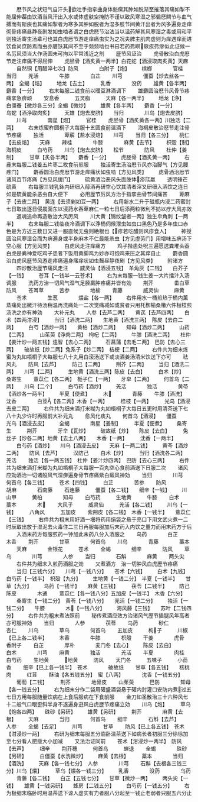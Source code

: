 <!-- { "loadSidebar": true } -->
　　厯节风之状短气自汗头欲吐手指挛曲身体魁瘰其肿如脱渐至摧落其痛如掣不能屈伸葢由饮酒当风汗出入水或体虚肤空掩防不谨以致风寒湿之邪徧厯闗节与血气搏而有斯疾也其痛如掣者为寒多其肿如脱者为湿多肢节间黄汗出者为风多遍身走痒彻骨疼痛昼静夜剧发如虫啮者谓之白虎厯节治法当以温药解其风寒湿之毒或用和平则独活寄生汤辈可也其白虎厯节游走痒痛虫实为之况夫脾主肌肉虚则为痒遇痒而进饮食尚庶防焉而虫亦餍饫其间不至于频频啮也书曰若药弗瞑厥疾弗瘳似此证候一名厉风须当大作汤圆未可拘以平常浅近之剂
　　歴节风证治
　　虎骨散治白虎厯节走注痒痛不得屈伸
　　虎胫骨【酒炙黄一两半】白花蛇【酒浸取肉炙黄】天麻
　　自然铜【用醋淬七次】防风　　　　白附子【炮】
　　槟榔　　　　官桂　　　　当归
　　羌活　　　　牛膝　　　　白芷
　　川芎　　　　僵蚕【炒去丝各一两】　全蝎【焙】
　　地龙【去土】　　　乳香　　　　没药
　　雄黄【各半两】　　麝香【一分】
　　右末每服二钱食前以暖豆淋酒调下
　　雄麝圆治厯节风骨节疼痛挛急痹顽
　　安息香　　　五灵脂　　　天麻【各一两半】
　　地龙【浄】　　　白僵蚕【微炒各三分】全蝎【微炒】
　　雄黄【各半两】　　麝香【一分】　　　乌蛇【酒浄取肉炙】
　　天雄【炮去皮脐】　　当归　　　　川乌【炮去皮脐】
　　川芎　　　　南星【炮】　　　官桂
　　虎胫骨【酒炙黄各一两】川独活【二两】
　　右末炼蜜杵圆桐子大每服十五圆食前温酒下
　　海桐皮散治厯节走注骨节疼痛
　　独活　　　　萆薢【盐水浸焙】　　川芎
　　当归【各三分】　　桃仁【去皮焙】　　天麻
　　辣桂　　　　牛膝　　　　麻黄【去节】
　　枳殻【制】　　　海桐皮　　　白芍药
　　川乌【炮去皮脐】　　松节　　　　防风
　　杜仲【姜制】　　　甘草【炙各半两】　　麝香【一分】
　　虎胫骨【酒炙黄一两】
　　右麄末每服二钱姜五片枣二枚食前煎服
　　独活寄生汤治厯节风亦治脚气【方见腰疼门】
　　麝香圆治白虎厯节游走痒痛状如虫啮【方见风类】
　　虎骨酒治厯节诸风百节疼痛【方见风缓门】
　　硫黄酒治恶风头面肢体疹尫羸
　　透明锋芒硫黄
　　右每服三钱乳鉢内研细入醇酒再研空心饮其清者滓又研细入酒饮之连日如是硫黄能杀恶虫自大便下
　　必用歴节厉风方治手指挛曲骨节间痛甚
　　萆麻子【去皮二两】　黄连【去须剉如豆一两】
　　右用新水二升于磁瓶内浸二药蜜封七日取出逐日侵晨面东以浸药水吞萆麻仁一粒七日后添两粒微利不妨以疗大风亦效
　　返魂追命再造散治大风厉风
　　川大黄【锦纹皱者一两】独生皁角刺【一两半】
　　右末每服二钱临夜冷酒调下以浄桶伺候泄虫如虫口黑色乃是多年虫口赤色是为方近三数日又进一服直候无虫则絶根也【疹若吃醋则风疹食人】
　　神授圆治风寒湿合而为痹遍身或半身麻木不仁最能杀虫【方见虚劳门】用増味五痹汤下空心服【方见风类】
　　白虎风走注痒痛方
　　鸡子揩患处呪三遍愿送粪堆头葢白虎是粪神爱吃鸡子患者下饭用黄脚鸡为妙亦可抱鸡来压之其痒自止
　　麝香圆治白虎风歴节风游走疼痛遍身瘙痒状如虫齧昼静夜剧【方见风类】
　　附诸方
　　四炒散治歴节痛风走注
　　威灵仙【酒浸五钱】　羊角灰【二钱】　　白芥子【一钱】
　　苍耳【一钱半一云苍术】
　　右为末每服一钱生姜一大片擂汁入汤调服
　　洗药方治一切风气湿气足胫羸肿疼痛并皆有効
　　荆芥　　　　畨白草　　　防风
　　苍耳草　　　苦参　　　　地榆
　　青藤　　　　威灵仙　　　麻黄
　　苍术　　　　生葱　　　　煨盐【各一两】
　　右件用水一桶煎热于桶内薰蒸痛处出微汗待汤稍温再洗痛处一二次觉痛减如或贫者只用杔栁榆桑椿六件梪枝煎汤洗之亦有神効
　　大补元丸
　　人参【去芦二两】　　黄芪【去芦四两】　　白术【四两泔浸】
　　当归【酒洗二两】　　生地黄【酒洗三两】　陈皮【去白二两】
　　白芍【酒炒一两】　　黄柏【酒炒二两】　　知母【酒炒二两】
　　山药【二两】　　　山茱萸【浄肉二两】　枸杞【二两】
　　牛膝【酒洗二两】　　杜仲【姜汁炒一两五钱】逺智【去心二两】
　　石菖蒲【去毛二两】　巴防【去心三两】　　破故纸【炒二两】兔系子【炒二两】　桔梗【二两】
　　右件共为细末炼蜜为丸如梧桐子大每服七八十丸用白滚汤送下或淡酒姜汤清米饮送下亦可
　　祛风丸
　　防风【去芦】　　　防己【二两】　　　荆芥【二两】
　　当归【酒洗二两】　　川芎【二两】　　　生地黄【酒洗三两】陈皮【去白】　　　白术【炒】　　　桑寄生
　　薏苡仁【各二两】　栀子仁【一两】　　牙皁【二两】
　　何首乌【二两】　　川乌【二个】　　　白芍药【酒炒】
　　羌活　　　　独活　　　　黄苓【酒炒各一两半】
　　半夏【便煮】　　　木　　　　青藤
　　牛膝【酒洗】　　　沈香　　　　白荳【各二两】木香【一两】　　　桂枝【一两】　　　光乌【酒浸去皮二两】
　　右件共为细末酒打米糊为丸如梧桐子大每日五更时用清茶送下七八十丸少许时再服前大补元丸
　　愈风化痰丸
　　何首乌【酒浸】　　僵蚕　　　　光乌【酒浸去皮】
　　全蝎　　　　南星【姜制】　　　半夏【便煮】
　　桑寄生　　　荆芥　　　　牙皁【瓦炒】
　　破故纸【炒】　　陈皮【去白】　　　兔丝子【炒各二两】地黄【去土八两】　　木香【一两】　　　沈香【一两半】
　　白芍药【酒炒】　　川乌【酒浸去皮】　　天麻【一两二钱】
　　黄芩【酒炒二两】　　防风【去芦】　　　汉防己
　　白术【炒】　　　当归【酒洗各二两】　羌活
　　独活【各一两五钱】　杜仲【姜汁炒四两】　巴防【去心三两】
　　右件共为细末酒打米糊为丸如梧桐子大每服一百丸空心食前酒送下日服二次
　　诸风应効酒治一切诸般风气湿痹遍身骨节疼痛紫白癜风神効
　　当归　　　　川芎　　　　何首乌【各三钱】
　　苍术【四钱】　　　白芷　　　　苦参
　　防风　　　　胡麻　　　　石南藤
　　石连藤　　　僵蚕【各二钱】　　细辛【一钱】
　　川山甲　　　黄柏　　　　知母
　　白芍药　　　生地黄　　　牛膝
　　白术　　　　藁本　　　　木
　　大风子　　　威灵仙　　　羌活【各二钱】
　　川乌【一钱】　　　八角风　　　五加皮
　　紫荆皮【各二钱】　木香【一钱半】　　薏苡仁【三钱】
　　右件共为粗末用好酒一壜将药用绢袋之悬于亮口下用文武火煮一二时辰取出放于湿泥去火毒住二三日再服每服加后末药入内饮之量力而用末药方于后
　　入酒末药方每服煎药一钟加此末药八分入酒服之
　　乌药　　　　白芷　　　　木香
　　荆芥　　　　甘草　　　　何首乌
　　川乌　　　　青藤　　　　藁本
　　天麻　　　　金银花　　　苍术
　　全蝎　　　　细辛　　　　防风
　　草乌　　　　川芎　　　　人参
　　当归　　　　石斛　　　　麻黄
　　两头尖
　　右件共为细末入煎药酒服之効
　　又煮酒方　治一切肿风白虎歴节疼痛
　　当归【三钱六分】　　川芎【一钱八分】　　苍术【六钱】
　　白术【九钱】　　　白芍药【一钱半】　枳殻【九分】
　　生地黄【一钱二分】　半夏【一钱半】　　甘草【九分】
　　乌药【一钱半】　　麻黄【三钱】　　　茯苓【二钱半】
　　防己　　　　陈皮　　　　木通
　　薏苡仁【各一钱八分】五加皮【一钱半】　木香【六分】
　　桑寄生【一钱二分】　黄苓【一钱八分】　　羌活【一钱二分】
　　独活【一钱二分】　　牛膝　　　　木【一钱八分】
　　海风藤【三钱】　　苏叶【二钱四分】
　　右件共为粗末煮法照前
　　秘传煮酒应效方治诸风气歴节插腿风年高者亦可服神効
　　当归　　　　人参　　　　茯苓
　　乌药　　　　砂仁　　　　杏仁
　　川乌　　　　草乌　　　　何首乌
　　五加皮　　　枸子　　　川椒【已上各二钱半】
　　木香　　　　牛膝　　　　枳殻
　　干姜　　　　虎骨　　　　香附子
　　白芷　　　　厚朴　　　　麦门冬【去心】
　　陈皮【去白】　　　白术　　　　川芎
　　麻黄　　　　独活　　　　羌活
　　半夏　　　　肉桂　　　　白芍药
　　生地黄　　　地黄　　　防风
　　天门冬　　　五味子　　　小茴香
　　细辛【巳上各一钱半】　苍术　　　　破故纸
　　甘草【各五钱】　　核桃肉　　　红荳
　　酥油【各五钱五分】　蜜【八两】　　　　沈香【一钱五分】
　　葡萄【二钱】　　　荆芥　　　　地骨皮
　　山茱萸　　　巴防　　　　知母【各一钱五分】
　　右为细末分作二袋用礶盛酒袋悬于礶内封灌口安防内煮过五七日方用每服随量饮病在上食后服病在下食前服
　　金刀如圣散治三十六种风七十二般气口眼歪斜半身不遂遍身逰风白虎歴节疼痛立効
　　川乌【炮】　　　草乌【炮各四两】　　硃砂【另研】
　　雄黄【另研】　　　荆芥　　　　麻黄【去根】
　　天麻　　　　当归　　　　何首乌
　　细辛　　　　石斛【去芦】　　　人参
　　全蝎【去足】　　　川芎　　　　甘草
　　防风【已上各五钱】　苍术【泔浸炒一两】
　　右研为细末每服五分临卧温茶送下如病长者初服三分徐徐加至七分看人肥瘦大小加减
　　又法治证同前
　　苍术【泔浸炒一两半】　防风【去芦】　　　细辛
　　荆芥穗　　　何首乌　　　蝉退
　　全蝎　　　　硃砂【另研】　　　白僵蚕【水洗微炒】
　　麻黄【去根】　　　藁本　　　　当归【酒洗】
　　天麻【各一钱七分】　人参　　　　川芎
　　石斛【去根各三钱三分】川乌【煨】　　　草乌【煨各一钱三分】
　　乳香　　　　没药　　　　乌药
　　青藤【各二钱】　　白芷【五钱七分】　　甘草【微炒一两】
　　两头尖【一钱】　　雄黄【一钱另研】　　蜂房【二钱五分】
　　白芍药【一钱五分】
　　右为极细末临卧时用温茶送下谅人虚实有力者服八分起至一钱止老弱者只服五六分止
